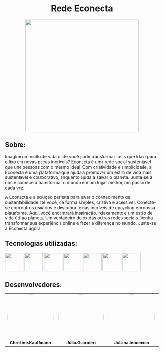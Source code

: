 <div align="center"> <h1> Rede Econecta</h1>
<img src="https://ik.imagekit.io/0emfpelsr/Econecta__4_-removebg-preview.png?updatedAt=1686252188066" width="370">
</div>

<h2>Sobre: </h2>
<p>Imagine um estilo de vida onde você pode transformar itens que iriam para o lixo em novas peças incríveis? Econecta é uma rede social sustentável que une pessoas com o mesmo ideal. Com criatividade e simplicidade, a Econecta é uma plataforma que ajuda a promover um estilo de vida mais sustentável e colaborativo, enquanto ajuda a salvar o planeta. Junte-se a nós e comece a transformar o mundo em um lugar melhor, um passo de cada vez. </p>
<p>A Econecta é a solução perfeita para levar o conhecimento de sustentabilidade até você, de forma simples, criativa e acessível. Conecte-se com outros usuários e descubra temas incríveis de upcycling em nossa plataforma. Aqui, você encontrará inspiração, relaxamento e um estilo de vida útil ao planeta. Um verdadeiro detox das outras redes sociais. Venha transformar sua experiência online e fazer a diferença no mundo. Junte-se à Econecta agora!</p>
<div>
<h2>Tecnologias utilizadas:</h2>
<img src="https://cdn.jsdelivr.net/gh/devicons/devicon/icons/java/java-original.svg" width="60"/> <img src="https://cdn.jsdelivr.net/gh/devicons/devicon/icons/mysql/mysql-plain-wordmark.svg" width="60"/> <img src="https://cdn.jsdelivr.net/gh/devicons/devicon/icons/spring/spring-original-wordmark.svg" width="60"/> <img src="https://cdn.jsdelivr.net/gh/devicons/devicon/icons/html5/html5-plain-wordmark.svg" width="60"/> <img src="https://cdn.jsdelivr.net/gh/devicons/devicon/icons/css3/css3-plain-wordmark.svg" width="60"/> <img src="https://cdn.jsdelivr.net/gh/devicons/devicon/icons/typescript/typescript-original.svg" width="60"/> <img src="https://cdn.jsdelivr.net/gh/devicons/devicon/icons/react/react-original-wordmark.svg" width="60"/>
</div>

<h2> Desenvolvedores:</h2>
<table>
  <tr>
    <td align="center"><a href="https://www.linkedin.com/in/christine-outi-kauffmann/"><img style="border-radius: 50%;" src="https://avatars.githubusercontent.com/u/79487686?v=4" width="150px;" alt=""/><br /><sub><b>Christine Kauffmann </b></sub></a><br /><a href="https://github.com/chris-kauffmann" title="GetSet"></a></td>
    <td align="center"><a href="https://www.linkedin.com/in/julia-guarnieri-dev/"><img style="border-radius: 50%;" src="https://avatars.githubusercontent.com/u/110649796?v=4" width="150px;" alt=""/><br /><sub><b>Júlia Guarnieri</b></sub></a><br /><a href="https://github.com/jubbeez" title="GetSet"></a></td>
    <td align="center"><a href="https://www.linkedin.com/in/juliana-inocencio/"><img style="border-radius: 50%;" src="https://avatars.githubusercontent.com/u/103137785?v=4" width="150px" alt=""/><br /><sub><b>Juliana Inocencio</b></sub></a><br /><a href="https://github.com/juliana-inocencio" title="GetSet"></a></td>
    <td align="center"><a href="https://www.linkedin.com/in/larissaparecida/"><img style="border-radius: 50%;" src="https://avatars.githubusercontent.com/u/127221886?v=4" width="150px;" alt=""/><br /><sub><b> Larissa Aparecida</b></sub></a><br /><a href="https://github.com/lariaparecida" title="GetSet"></a></td> 
    <td align="center"><a href="https://www.linkedin.com/in/lucasviniciusxavier/"><img style="border-radius: 50%;" src="https://avatars.githubusercontent.com/u/115810946?v=4" width="150px;" alt=""/><br /><sub><b> Lucas Vinicius</b></sub></a><br /><a href="https://github.com/lucas2ran" title="GetSet"></a></td> 
    <td align="center"><a href="https://www.linkedin.com/in/renan-gon%C3%A7alvez-a2416926b/"><img style="border-radius: 50%;" src="https://avatars.githubusercontent.com/u/127238370?v=4" width="150px;" alt=""/><br /><sub><b>Renan Gonçalves</b></sub></a><br /><a href="https://github.com/RenanG7" title="GetSet"></a></td>
  </tr>
</table>
